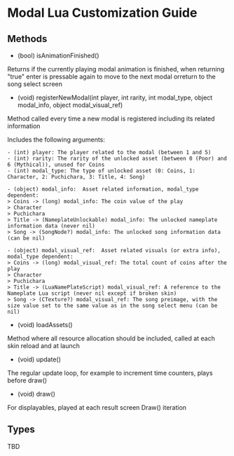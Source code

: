 # Modal Lua Customization Guide

## Methods

- (bool) isAnimationFinished()

Returns if the currently playing modal animation is finished, when returning "true" enter is pressable again to move to the next modal orreturn to the song select screen

- (void) registerNewModal(int player, int rarity, int modal_type, object modal_info, object modal_visual_ref)

Method called every time a new modal is registered including its related information

Includes the following arguments:
```
- (int) player: The player related to the modal (between 1 and 5)
- (int) rarity: The rarity of the unlocked asset (between 0 (Poor) and 6 (Mythical)), unused for Coins
- (int) modal_type: The type of unlocked asset (0: Coins, 1: Character, 2: Puchichara, 3: Title, 4: Song)

- (object) modal_info:  Asset related information, modal_type dependent:
> Coins -> (long) modal_info: The coin value of the play
> Character 
> Puchichara 
> Title -> (NameplateUnlockable) modal_info: The unlocked nameplate information data (never nil)
> Song -> (SongNode?) modal_info: The unlocked song information data (can be nil)

- (object) modal_visual_ref:  Asset related visuals (or extra info), modal_type dependent:
> Coins -> (long) modal_visual_ref: The total count of coins after the play
> Character 
> Puchichara 
> Title -> (LuaNamePlateScript) modal_visual_ref: A reference to the Nameplate Lua script (never nil except if broken skin)
> Song -> (CTexture?) modal_visual_ref: The song preimage, with the size value set to the same value as in the song select menu (can be nil)
```

- (void) loadAssets()

Method where all resource allocation should be included, called at each skin reload and at launch

- (void) update()

The regular update loop, for example to increment time counters, plays before draw()

- (void) draw() 

For displayables, played at each result screen Draw() iteration

## Types

TBD